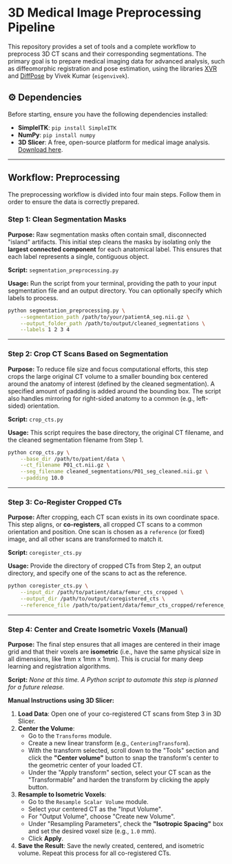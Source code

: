 # 3D Medical Image Preprocessing Pipeline

This repository provides a set of tools and a complete workflow to preprocess 3D CT scans and their corresponding segmentations. The primary goal is to prepare medical imaging data for advanced analysis, such as diffeomorphic registration and pose estimation, using the libraries [XVR](https://www.google.com/search?q=https://github.com/eigenvivek/xvr) and [DiffPose](https://github.com/eigenvivek/diffpose) by Vivek Kumar (`eigenvivek`).

## ⚙️ Dependencies

Before starting, ensure you have the following dependencies installed:

  * **SimpleITK**: `pip install SimpleITK`
  * **NumPy**: `pip install numpy`
  * **3D Slicer**: A free, open-source platform for medical image analysis. [Download here](https://www.slicer.org/).

-----

## Workflow: Preprocessing

The preprocessing workflow is divided into four main steps. Follow them in order to ensure the data is correctly prepared.

### Step 1: Clean Segmentation Masks

**Purpose:** Raw segmentation masks often contain small, disconnected "island" artifacts. This initial step cleans the masks by isolating only the **largest connected component** for each anatomical label. This ensures that each label represents a single, contiguous object.

**Script:** `segmentation_preprocessing.py`

**Usage:**
Run the script from your terminal, providing the path to your input segmentation file and an output directory. You can optionally specify which labels to process.

```bash
python segmentation_preprocessing.py \
    --segmentation_path /path/to/your/patientA_seg.nii.gz \
    --output_folder_path /path/to/output/cleaned_segmentations \
    --labels 1 2 3 4
```

-----

### Step 2: Crop CT Scans Based on Segmentation

**Purpose:** To reduce file size and focus computational efforts, this step crops the large original CT volume to a smaller bounding box centered around the anatomy of interest (defined by the cleaned segmentation). A specified amount of padding is added around the bounding box. The script also handles mirroring for right-sided anatomy to a common (e.g., left-sided) orientation.

**Script:** `crop_cts.py`

**Usage:**
This script requires the base directory, the original CT filename, and the cleaned segmentation filename from Step 1.

```bash
python crop_cts.py \
    --base_dir /path/to/patient/data \
    --ct_filename P01_ct.nii.gz \
    --seg_filename cleaned_segmentations/P01_seg_cleaned.nii.gz \
    --padding 10.0
```

-----

### Step 3: Co-Register Cropped CTs

**Purpose:** After cropping, each CT scan exists in its own coordinate space. This step aligns, or **co-registers**, all cropped CT scans to a common orientation and position. One scan is chosen as a `reference` (or fixed) image, and all other scans are transformed to match it.

**Script:** `coregister_cts.py`

**Usage:**
Provide the directory of cropped CTs from Step 2, an output directory, and specify one of the scans to act as the reference.

```bash
python coregister_cts.py \
    --input_dir /path/to/patient/data/femur_cts_cropped \
    --output_dir /path/to/output/coregistered_cts \
    --reference_file /path/to/patient/data/femur_cts_cropped/reference_scan.nii.gz
```

-----

### Step 4: Center and Create Isometric Voxels (Manual)

**Purpose:** The final step ensures that all images are centered in their image grid and that their voxels are **isometric** (i.e., have the same physical size in all dimensions, like 1mm x 1mm x 1mm). This is crucial for many deep learning and registration algorithms.

**Script:** *None at this time. A Python script to automate this step is planned for a future release.*

**Manual Instructions using 3D Slicer:**

1.  **Load Data**: Open one of your co-registered CT scans from Step 3 in 3D Slicer.
2.  **Center the Volume**:
      * Go to the `Transforms` module.
      * Create a new linear transform (e.g., `CenteringTransform`).
      * With the transform selected, scroll down to the "Tools" section and click the **"Center volume"** button to snap the transform's center to the geometric center of your loaded CT.
      * Under the "Apply transform" section, select your CT scan as the "Transformable" and harden the transform by clicking the apply button.
3.  **Resample to Isometric Voxels**:
      * Go to the `Resample Scalar Volume` module.
      * Select your centered CT as the "Input Volume".
      * For "Output Volume", choose "Create new Volume".
      * Under "Resampling Parameters", check the **"Isotropic Spacing"** box and set the desired voxel size (e.g., `1.0` mm).
      * Click **Apply**.
4.  **Save the Result**: Save the newly created, centered, and isometric volume. Repeat this process for all co-registered CTs.
